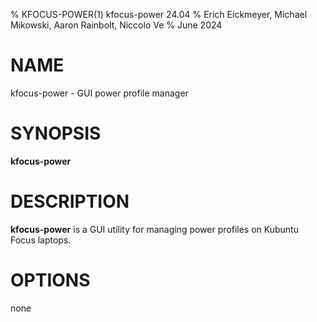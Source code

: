 % KFOCUS-POWER(1) kfocus-power 24.04
% Erich Eickmeyer, Michael Mikowski, Aaron Rainbolt, Niccolo Ve
% June 2024

# NAME
kfocus-power - GUI power profile manager

# SYNOPSIS
**kfocus-power**

# DESCRIPTION
**kfocus-power** is a GUI utility for managing power profiles on Kubuntu Focus laptops.

# OPTIONS
none
